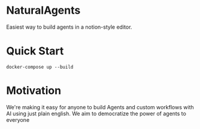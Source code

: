 # NaturalAgents

Easiest way to build agents in a notion-style editor.

# Quick Start

```
docker-compose up --build
```

# Motivation

We're making it easy for anyone to build Agents and custom workflows with AI using just plain english. We aim to democratize the power of agents to everyone
